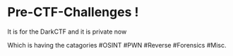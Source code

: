 # Pre-CTF-Challenges !
It is for the DarkCTF and it is private now 

Which is having the catagories 
#OSINT
#PWN
#Reverse
#Forensics
#Misc.
